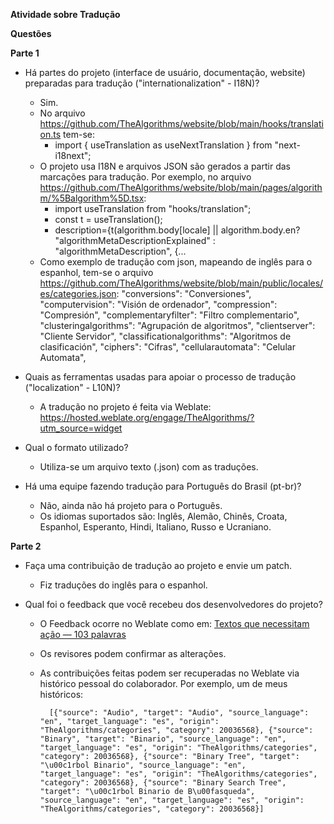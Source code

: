 **Atividade sobre Tradução**  
  

**Questões**  

**Parte 1**  

-   Há partes do projeto (interface de usuário, documentação, website) preparadas para tradução ("internationalization" - I18N)?
	- Sim. 
	- No arquivo https://github.com/TheAlgorithms/website/blob/main/hooks/translation.ts tem-se:
		- import { useTranslation as useNextTranslation } from "next-i18next";
	- O projeto usa I18N e arquivos JSON são gerados a partir das marcações para tradução. Por exemplo, no arquivo https://github.com/TheAlgorithms/website/blob/main/pages/algorithm/%5Balgorithm%5D.tsx:
		- import useTranslation from "hooks/translation";
		- const t = useTranslation();
		- description={t(algorithm.body[locale] || algorithm.body.en? "algorithmMetaDescriptionExplained"
            		: "algorithmMetaDescription", {...
	- Como exemplo de tradução com json, mapeando de inglês para o espanhol, tem-se o arquivo https://github.com/TheAlgorithms/website/blob/main/public/locales/es/categories.json:
			"conversions": "Conversiones",
			"computervision": "Visión de ordenador",
			"compression": "Compresión",
			"complementaryfilter": "Filtro complementario",
			"clusteringalgorithms": "Agrupación de algoritmos",
			"clientserver": "Cliente Servidor",
			"classificationalgorithms": "Algoritmos de clasificación",
			"ciphers": "Cifras",
			"cellularautomata": "Celular Automata",

-   Quais as ferramentas usadas para apoiar o processo de tradução ("localization" - L10N)?
	- A tradução no projeto é feita via Weblate: https://hosted.weblate.org/engage/TheAlgorithms/?utm_source=widget
	
-   Qual o formato utilizado?
	- Utiliza-se um arquivo texto (.json) com as traduções.
	
-   Há uma equipe fazendo tradução para Português do Brasil (pt-br)?
	- Não, ainda não há projeto para o Português.
	- Os idiomas suportados são: Inglês, Alemão, Chinês, Croata, Espanhol, Esperanto, Hindi, Italiano, Russo e Ucraniano.


**Parte 2**

-   Faça uma contribuição de tradução ao projeto e envie um patch.
	- Fiz traduções do inglês para o espanhol.
 
-   Qual foi o feedback que você recebeu dos desenvolvedores do projeto?
	- O Feedback ocorre no Weblate como em: [Textos que necessitam ação — 103 palavras](https://hosted.weblate.org/translate/TheAlgorithms/categories/es/?q=state:%3Ctranslated)
	- Os revisores podem confirmar as alterações. 

	- As contribuições feitas podem ser recuperadas no Weblate via histórico pessoal do colaborador. Por exemplo, um de meus históricos:

			[{"source": "Audio", "target": "Audio", "source_language": "en", "target_language": "es", "origin": "TheAlgorithms/categories", "category": 20036568}, {"source": "Binary", "target": "Binario", "source_language": "en", "target_language": "es", "origin": "TheAlgorithms/categories", "category": 20036568}, {"source": "Binary Tree", "target": "\u00c1rbol Binario", "source_language": "en", "target_language": "es", "origin": "TheAlgorithms/categories", "category": 20036568}, {"source": "Binary Search Tree", "target": "\u00c1rbol Binario de B\u00fasqueda", "source_language": "en", "target_language": "es", "origin": "TheAlgorithms/categories", "category": 20036568}]
